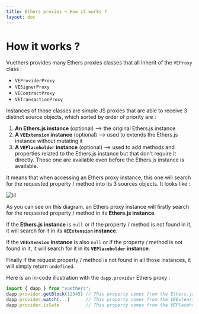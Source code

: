 ```yaml
---
title: Ethers proxies ~ How it works ?
layout: doc
---
```



# How it works ?

Vuethers provides many Ethers proxies classes that all inherit of the `VEProxy` class :
- `VEProviderProxy`
- `VESignerProxy`
- `VEContractProxy`
- `VETransactionProxy`

Instances of those classes are simple JS proxies that are able to receive 3 distinct source objects, which sorted by order of priority are :
1) **An Ethers.js instance** (optional) --> the original Ethers.js instance
2) **A `VEExtension` instance** (optional) --> used to extends the Ethers.js instance without mutating it
3) **A `VEPlaceholder` instance** (optional) --> used to add methods and properties related to the Ethers.js instance but that don't require it directly. Those one are available even before the Ethers.js instance is available.


It means that when accessing an Ethers proxy instance, this one will search for the requested property / method into its 3 sources objects. It looks like :

![ill](/guide/ethers-proxies/assets/ethers-proxies.svg)

As you can see on this diagram, an Ethers proxy instance will firstly search for the requested property / method in its **Ethers.js instance**.

If the **Ethers.js instance** is `null` or if the property / method is not found in it, it will search for it in its **`VEExtension` instance**.

If the **`VEExtension` instance** is also `null` or if the property / method is not found in it, it will search for it in its **`VEPlaceholder` instance**.

Finally if the request property / method is not found in all those instances, it will simply return `undefined`.

Here is an in-code illustration with the `dapp.provider` Ethers proxy :
```js
import { dapp } from "vuethers";
dapp.provider.getBlock(12345) // This property comes from the Ethers.js instance
dapp.provider.watch(...)      // This property comes from the VEExtension instance
dapp.provider.isSafe          // This property comes from the VEPlaceholder instance
```
